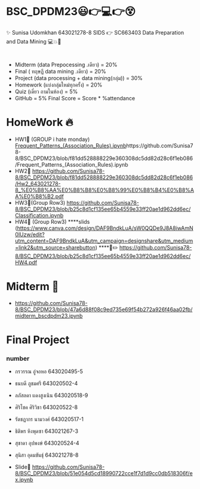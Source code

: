 # BSC_DPDM23😃👉💻👉😵

✨ Sunisa Udomkhan 643021278-8 SIDS 
👉   SC663403 Data Preparation and Data Mining 💻💥💯

 #
- Midterm (data Prepocessing .เดียว) = 20%
- Final ( ทฤษฏี data mining .เดียว) = 20%
- Project (data processing + data mining(กลุ่ม)) = 30%
- Homework (แบ่งกลุ่มใหม่ทุกครั้ง) = 20%
- Quiz (เดี่ยว ถามในห้อง) = 5%
- GitHub = 5% Final Score = Score * %attendance

# HomeWork	🔥
- HW1💛 (GROUP i hate monday)  [Frequent_Patterns_(Association_Rules).ipynb](https://github.com/Sunisa78-8/BSC_DPDM23/blob/f81dd528888229e360308dc5dd82d28c6f1eb086/Frequent_Patterns_(Association_Rules).ipynb)https://github.com/Sunisa78-8/BSC_DPDM23/blob/f81dd528888229e360308dc5dd82d28c6f1eb086/Frequent_Patterns_(Association_Rules).ipynb
- HW2💜     https://github.com/Sunisa78-8/BSC_DPDM23/blob/f81dd528888229e360308dc5dd82d28c6f1eb086/Hw2_643021278-8_%E0%B8%AA%E0%B8%B8%E0%B8%99%E0%B8%B4%E0%B8%AA%E0%B8%B2.pdf
- HW3💙(Group Row3)  https://github.com/Sunisa78-8/BSC_DPDM23/blob/b25c8d1cf135ee65b4559e33ff20ae1d962dd6ec/Classification.ipynb
- HW4💚 (Group Row3)
 ****slids (https://www.canva.com/design/DAF9BndkLuA/sW0QQDe9J8A8iwAmN0lUzw/edit?utm_content=DAF9BndkLuA&utm_campaign=designshare&utm_medium=link2&utm_source=sharebutton)
  ****📑✏️  https://github.com/Sunisa78-8/BSC_DPDM23/blob/b25c8d1cf135ee65b4559e33ff20ae1d962dd6ec/HW4.pdf

# Midterm 🙏
  - https://github.com/Sunisa78-8/BSC_DPDM23/blob/47a6d88f08c9ed735e69f54b272a926f46aa02fb/midterm_bscdpdm23.ipynb
# Final Project 
### number
- กรวรรณ อู่จอหอ 643020495-5
- ธนบดี ภูชมศรี 643020502-4
- ลภัสลดา แดงสูงเนิน 643020518-9
- ศิริโชค ศิริวิชา 643020522-8
- รัตชฎากร นามวงศ์ 643020517-1
- ธิติพร หิงพุดซา 643021267-3
- สุชาดา อุปพงษ์ 643020524-4
- สุนิสา อุดมขันธ์ุ 643021278-8
  
- Slide📌 https://github.com/Sunisa78-8/BSC_DPDM23/blob/51e054d5cd18990722cce1f7d1d9cc0db518306f/ex.ipynb
